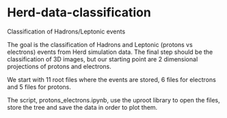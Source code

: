 # Herd-data-classification
Classification of Hadrons/Leptonic events

The goal is the classification of Hadrons and Leptonic (protons vs electrons) events from Herd simulation data. The final step should be the classification of 3D images, but our starting point are 2 dimensional projections of protons and electrons. 

We start with 11 root files where the events are stored, 6 files for electrons and 5 files for protons.

The script, protons_electrons.ipynb, use the uproot library to open the files, store the tree and save the data in order to plot them.
